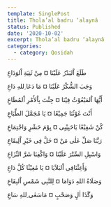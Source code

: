 ```yaml
---
template: SinglePost
title: Thola’al badru ‘alaynâ
status: Published
date: '2020-10-02'
excerpt: Thola’al badru ‘alaynâ
categories:
  - category: Qosidah
---
```


طَلَعَ اْلبَدْرُ عَلَيْنَا ¤ مِنْ ثَنِيَةِ اْلوَدَاعِ

وَجَبَ الشُّکْرُ عَلَيْنَا ¤ مَا دَعَا ِللهِ دَاعِ

أَيُّهَا اْلمَبْعُوْثُ فِيْنَا ¤ جِئْتَ بِاْلأَمْرِ اْلمُطَاعِ

أَنْتَ غَوْثُنَا جَمِيْعًا ¤ يَا مُجَمَّلَ الطِّبَاعِ

کُنْ شَفِيْعًا يَاحَبِيْبِی ¤ يِوْمَ حَشْرٍ وَاجْتِمَاعِ 

رَبَّنَا صَلِّ عَلٰی مَنْ ¤ حَلَّ فِی خَيْرِ اْلِبقَاعِ

وَاسْبِلِ السِّتْرَ عَلَيْنَا ¤ وَاکْفِنَا شَرَّ النِّزَاعِ

وَأَغِثْنَافِی اْلبَلاَيَا ¤ يَا مُغِيْثًا کُلَّ دَاعِ

وَصَلَاةُ اللهِ دَوَامَا ¤ لِلنَّبِی شَمْسِ اْلبِقَاعِ

وَگَذَا اٰلٍ وَصَحْبٍ ¤ مَاسَعٰی ِللهِ سَاعِ


